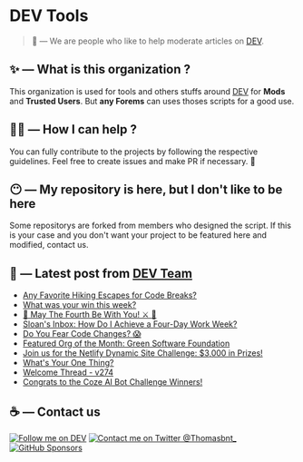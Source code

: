 # DEV Tools

> 🔧 — We are people who like to help moderate articles on [DEV](https://dev.to).

## ✨ — What is this organization ?

This organization is used for tools and others stuffs around [DEV](https://dev.to) for **Mods** and **Trusted Users**. But __any Forems__ can uses thoses scripts for a good use.


## 💪🏼 — How I can help ?

You can fully contribute to the projects by following the respective guidelines. Feel free to create issues and make PR if necessary. 🎉

## 😶 — My repository is here, but I don't like to be here

Some repositorys are forked from members who designed the script. If this is your case and you don't want your project to be featured here and modified, contact us.

## 📝 — Latest post from [DEV Team](https://dev.to/devteam)

<!-- BLOG-POST-LIST:START -->
- [Any Favorite Hiking Escapes for Code Breaks?](https://dev.to/devteam/any-favorite-hiking-escapes-for-code-breaks-1f5p)
- [What was your win this week?](https://dev.to/devteam/what-was-your-win-this-week-280o)
- [🌌 May The Fourth Be With You! ⚔️ 🌠](https://dev.to/devteam/may-the-fourth-be-with-you-43p7)
- [Sloan&#39;s Inbox: How Do I Achieve a Four-Day Work Week?](https://dev.to/devteam/sloans-inbox-how-do-i-achieve-a-four-day-work-week-3jeo)
- [Do You Fear Code Changes? 😱](https://dev.to/devteam/do-you-fear-code-changes-210c)
- [Featured Org of the Month: Green Software Foundation](https://dev.to/devteam/featured-org-of-the-month-green-software-foundation-41a3)
- [Join us for the Netlify Dynamic Site Challenge: $3,000 in Prizes!](https://dev.to/devteam/join-us-for-the-netlify-dynamic-site-challenge-3000-in-prizes-3mfn)
- [What&#39;s Your One Thing?](https://dev.to/devteam/whats-your-one-thing-4g7f)
- [Welcome Thread - v274](https://dev.to/devteam/welcome-thread-v274-552d)
- [Congrats to the Coze AI Bot Challenge Winners!](https://dev.to/devteam/congrats-to-the-coze-ai-bot-challenge-winners-1n3l)
<!-- BLOG-POST-LIST:END -->


## ☕ — Contact us

[![Follow me on DEV](https://img.shields.io/badge/dev.to-%2308090A.svg?&style=for-the-badge&logo=dev.to&logoColor=white&alt=devto)](https://dev.to/thomasbnt)
[![Contact me on Twitter @Thomasbnt_](https://img.shields.io/badge/Contact%20me%20on%20Twitter-%231DA1F2.svg?&style=for-the-badge&logo=twitter&logoColor=white&alt=twitter)](https://twitter.com/messages/1142357270-1142357270?text=Hello,%20I%20contact%20you%20from%20devtotools%20&recipient_id=1142357270) [![GitHub Sponsors](https://img.shields.io/badge/Sponsor%20me-%23EA54AE.svg?&style=for-the-badge&logo=github-sponsors&logoColor=white)](https://github.com/sponsors/thomasbnt)


